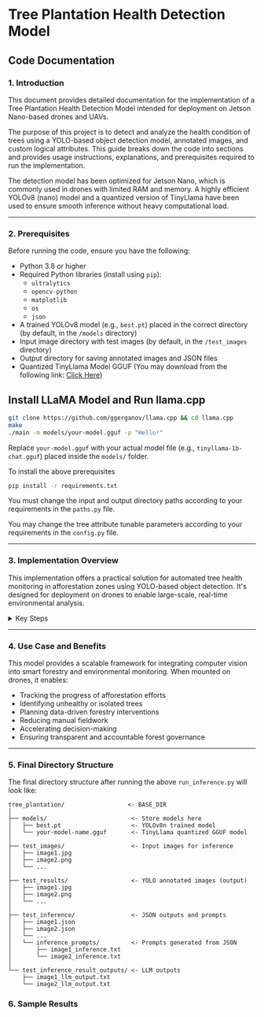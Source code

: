 # Tree Plantation Health Detection Model

## Code Documentation

### 1. Introduction

This document provides detailed documentation for the implementation of a Tree Plantation Health Detection Model intended for deployment on Jetson Nano-based drones and UAVs.

The purpose of this project is to detect and analyze the health condition of trees using a YOLO-based object detection model, annotated images, and custom logical attributes. This guide breaks down the code into sections and provides usage instructions, explanations, and prerequisites required to run the implementation.

The detection model has been optimized for Jetson Nano, which is commonly used in drones with limited RAM and memory. A highly efficient YOLOv8 (nano) model and a quantized version of TinyLlama have been used to ensure smooth inference without heavy computational load.

---

### 2. Prerequisites

Before running the code, ensure you have the following:

- Python 3.8 or higher  
- Required Python libraries (install using `pip`):
  - `ultralytics`
  - `opencv-python`
  - `matplotlib`
  - `os`
  - `json`
- A trained YOLOv8 model (e.g., `best.pt`) placed in the correct directory  (by default, in the `/models` directory)
- Input image directory with test images  (by default, in the `/test_images` directory)
- Output directory for saving annotated images and JSON files
- Quantized TinyLlama Model GGUF (You may download from the following link: [Click Here](https://huggingface.co/TheBloke/TinyLlama-1.1B-Chat-v1.0-GGUF))

## Install LLaMA Model and Run llama.cpp

```bash
git clone https://github.com/ggerganov/llama.cpp && cd llama.cpp
make
./main -m models/your-model.gguf -p "Hello!"
```
Replace `your-model.gguf` with your actual model file (e.g., `tinyllama-1b-chat.gguf`) placed inside the `models/` folder.

To install the above prerequisites
```bash
pip install -r requirements.txt
```

You must change the input and output directory paths according to your requirements in the `paths.py` file.

You may change the tree attribute tunable parameters according to your requirements in the `config.py` file.

---

### 3. Implementation Overview

This implementation offers a practical solution for automated tree health monitoring in afforestation zones using YOLO-based object detection. It's designed for deployment on drones to enable large-scale, real-time environmental analysis.

<details>
<summary>Key Steps</summary>

1. **Import Required Libraries**  
   Load necessary Python libraries including Ultralytics YOLO, OpenCV, JSON, and Matplotlib for visualization.

2. **Load YOLO Model**  
   Use a pre-trained YOLOv8 model (`best.pt`) to detect objects in plantation images.

3. **Read Test Images**  
   Load all test images from a specified directory into memory for processing.

4. **Run Detection**  
   Pass each image through the YOLO model to obtain bounding boxes and class predictions.

5. **Extract and Visualize Results**  
   Use OpenCV to draw bounding boxes and extract metadata from predictions.

6. **Save Metadata in JSON Format**  
   Store model predictions, including standard COCO-style data and custom attributes (e.g., `HealthStatus`, `HasLeaves`, `TreeHeightCategory`, etc.), in structured JSON files.

7. **Save Annotated Images**  
   Save output images with drawn bounding boxes for verification and record-keeping.

8. **Use Metadata for Inference**

   Uses a pre-defined prompt using the metadata to store inference about the health of plantation using TinyLLaMA model, and stores the inference in text files for each image.

</details>

---

### 4. Use Case and Benefits

This model provides a scalable framework for integrating computer vision into smart forestry and environmental monitoring. When mounted on drones, it enables:

- Tracking the progress of afforestation efforts  
- Identifying unhealthy or isolated trees  
- Planning data-driven forestry interventions  
- Reducing manual fieldwork  
- Accelerating decision-making  
- Ensuring transparent and accountable forest governance

---

### 5. Final Directory Structure

The final directory structure after running the above `run_inference.py` will look like:

```
tree_plantation/                  <- BASE_DIR
│
├── models/                        <- Store models here
│   ├── best.pt                    <- YOLOv8n trained model
│   └── your-model-name.gguf       <- TinyLlama quantized GGUF model
│
├── test_images/                   <- Input images for inference
│   ├── image1.jpg
│   ├── image2.png
│   └── ...
│
├── test_results/                  <- YOLO annotated images (output)
│   ├── image1.jpg
│   ├── image2.png
│   └── ...
│
├── test_inference/                <- JSON outputs and prompts
│   ├── image1.json
│   ├── image2.json
│   └── ...
│   └── inference_prompts/         <- Prompts generated from JSON
│       ├── image1_inference.txt
│       └── image2_inference.txt
│
└── test_inference_result_outputs/ <- LLM outputs
    ├── image1_llm_output.txt
    └── image2_llm_output.txt
```

### 6. Sample Results


